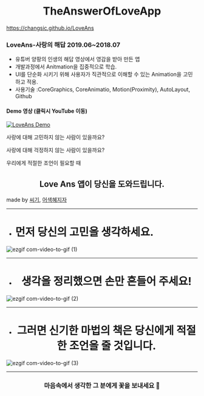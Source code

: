 # <center>TheAnswerOfLoveApp</center>
https://changsic.github.io/LoveAns

### LoveAns-사랑의 해답 2019.06~2018.07
* 유튜버 양팡의 인생의 해답 영상에서 영감을 받아 만든 앱
* 개발과정에서 Anitmation을 집중적으로 학습.
* UI를 단순화 시키기 위해 사용자가 직관적으로 이해할 수 있는 Animation을 고민하고 적용.
* 사용기술 :CoreGraphics, CoreAnimatio, Motion(Proximity), AutoLayout, Github

#### Demo 영상 (클릭시 YouTube 이동)
 [![LoveAns Demo](http://img.youtube.com/vi/psAsbYI8l7U/0.jpg)](https://youtu.be/psAsbYI8l7U "LoveAns Demo")

사랑에 대해 고민하지 않는 사람이 있을까요?

사랑에 대해 걱정하지 않는 사람이 있을까요?

우리에게 적절한 조언이 필요할 때

## <center>Love Ans 앱이 당신을 도와드립니다.</center>

made by [씨기](https://changsic.github.io/), [어색혜지자](https://github.com/Jeon-heaji)

---

* # 먼저 당신의 고민을 생각하세요.

![ezgif com-video-to-gif (1)](https://user-images.githubusercontent.com/38423205/60310990-1fd67700-9990-11e9-861a-419e90ce1672.gif)

---

* # <center>생각을 정리했으면 손만 흔들어 주세요!</center>

![ezgif com-video-to-gif (2)](https://user-images.githubusercontent.com/38423205/60311468-51e8d880-9992-11e9-99cd-5f4cc3364117.gif)

---

* # <center>그러면 신기한 마법의 책은 당신에게 적절한 조언을 줄 것입니다.</center>

![ezgif com-video-to-gif (3)](https://user-images.githubusercontent.com/38423205/60311906-2f57bf00-9994-11e9-9680-82b2d32476d9.gif)

---

### <center>마음속에서 생각한 그 분에게 꽃을 보내세요 💐</center>

